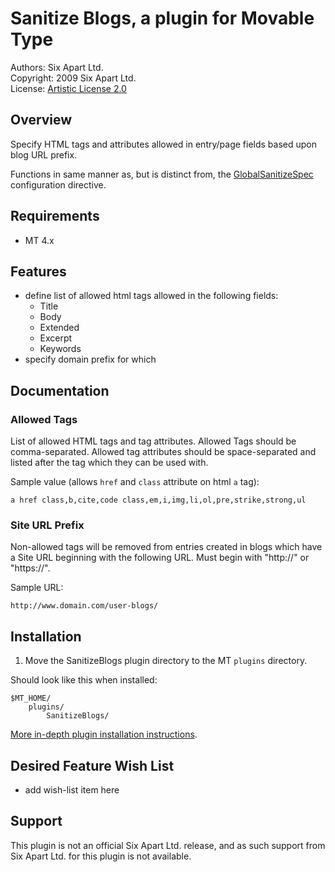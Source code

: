 # Sanitize Blogs, a plugin for Movable Type

Authors: Six Apart Ltd.  
Copyright: 2009 Six Apart Ltd.  
License: [Artistic License 2.0](http://www.opensource.org/licenses/artistic-license-2.0.php)


## Overview

Specify HTML tags and attributes allowed in entry/page fields based upon blog URL prefix.

Functions in same manner as, but is distinct from, the [GlobalSanitizeSpec](http://www.movabletype.org/config/globalsanitizespec) configuration directive.

## Requirements

* MT 4.x


## Features

* define list of allowed html tags allowed in the following fields:
    * Title
    * Body
    * Extended
    * Excerpt
    * Keywords
* specify domain prefix for which 


## Documentation

### Allowed Tags

List of allowed HTML tags and tag attributes. Allowed Tags should be comma-separated. Allowed tag attributes should be space-separated and listed after the tag which they can be used with.

Sample value (allows `href` and `class` attribute on html `a` tag):

    a href class,b,cite,code class,em,i,img,li,ol,pre,strike,strong,ul

### Site URL Prefix

Non-allowed tags will be removed from entries created in blogs which have a Site URL beginning with the following URL. Must begin with "http://" or "https://".

Sample URL:

    http://www.domain.com/user-blogs/


## Installation

1. Move the SanitizeBlogs plugin directory to the MT `plugins` directory.

Should look like this when installed:

    $MT_HOME/
        plugins/
            SanitizeBlogs/

[More in-depth plugin installation instructions](http://tinyurl.com/easy-plugin-install).


## Desired Feature Wish List

* add wish-list item here


## Support

This plugin is not an official Six Apart Ltd. release, and as such support from Six Apart Ltd. for this plugin is not available.
